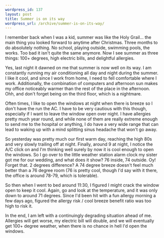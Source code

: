 ```yaml
--- 
wordpress_id: 137
layout: post
title: Summer is on its way
wordpress_url: /archive/summer-is-on-its-way/
---
```


<p>I remember back when I was a kid, summer was like the Holy Grail... the main thing you looked forward to anytime after Christmas.  Three months to do absolutely nothing.  No school, playing outside, swimming pools, the works.  Too bad it isn't quite the same anymore.  Now I see summer as three things: 100+ degrees, high electric bills, and delightful allergies.</p>

<p>Yes, last night it dawned on me that summer is now well on its way.  I am constantly running my air conditioning all day and night during the summer.  I like it cool, and since I work from home, I need to fell comfortable where I work.  Additionally, the combination of computers and afternoon sun makes my office noticeably warmer than the rest of the place in the afternoon.  Ohh, and don't forget being on the third floor, which is a nightmare.</p>

<p>Often times, I like to open the windows at night when there is breeze so I don't have the run the AC.  I have to be very cautious with this though, especially if I want to leave the window open over night.  I have allergies pretty much year round, and while none of them are really extreme enough to send me to the hospital or anything, I do have a very wide range that can lead to waking up with a mind splitting sinus headache that won't go away.</p>

<p>So yesterday was pretty much our first warm day, reaching the high 80s and very slowly trailing off at night.  Finally, around 9 at night, I notice the A/C click on and I'm thinking well surely by now it is cool enough to open the windows.  So I go over to the little weather station alarm clock my sister got me for our wedding, and what does it show?  76 inside, 74 outside.  Oy!  Forget that.  2 degrees difference?  A 74 degree breeze doesn't feel much better than a 76 degree room (76 is pretty cool, though I'd say with it there, the office is around 78-79, which is tolerable).</p>

<p>So then when I went to bed around 11:30, I figured I might crack the window open to keep it cool.  Again, go and look at the temperature, and it was only down to around 71 degrees.  Since I'd been hit with a fun allergy morning a few days ago, figured the allergy risk / cool breeze benefit ratio was too high to risk it.</p>

<p>In the end, I am left with a continuingly degrading situation ahead of me.  Allergies will get worse, my electric bill will double, and we will eventually get 100+ degree weather, when there is no chance in hell I'd open the windows.</p>
         
